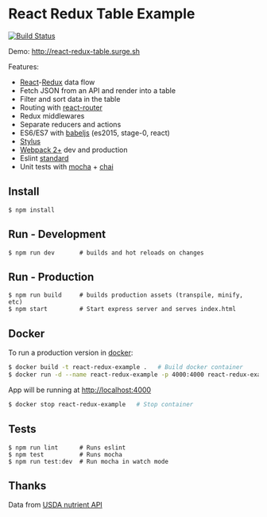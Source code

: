 # React Redux Table Example

[![Build Status](https://travis-ci.org/alyssaq/react-redux-table-example.png?branch=master)](https://travis-ci.org/alyssaq/react-redux-table-example)

Demo: <http://react-redux-table.surge.sh>

Features:

 * [React](https://facebook.github.io/react)-[Redux](http://redux.js.org) data flow
 * Fetch JSON from an API and render into a table
 * Filter and sort data in the table
 * Routing with [react-router](https://github.com/rackt/react-router)
 * Redux middlewares
 * Separate reducers and actions
 * ES6/ES7 with [babeljs](https://babeljs.io) (es2015, stage-0, react)
 * [Stylus](http://learnboost.github.io/stylus)
 * [Webpack 2+](https://webpack.github.io) dev and production
 * Eslint [standard](http://standardjs.com)
 * Unit tests with [mocha](https://mochajs.org) + [chai](http://chaijs.com)

## Install

    $ npm install

## Run - Development

    $ npm run dev       # builds and hot reloads on changes

## Run - Production

    $ npm run build     # builds production assets (transpile, minify, etc)
    $ npm start         # Start express server and serves index.html

## Docker
To run a production version in [docker](https://www.docker.com):
```sh
$ docker build -t react-redux-example .   # Build docker container
$ docker run -d --name react-redux-example -p 4000:4000 react-redux-example  # Run docker container
```
App will be running at <http://localhost:4000>

```sh
$ docker stop react-redux-example   # Stop container
```

## Tests

    $ npm run lint      # Runs eslint
    $ npm test          # Runs mocha
    $ npm run test:dev  # Run mocha in watch mode

## Thanks

Data from [USDA nutrient API](http://ndb.nal.usda.gov/ndb/doc/apilist/API-NUTRIENT-REPORT.md)
